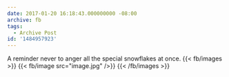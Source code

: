 ```yaml
---
date: 2017-01-20 16:18:43.000000000 -08:00
archive: fb
tags: 
  - Archive Post
id: '1484957923'
---
```


A reminder never to anger all the special snowflakes at once.
{{< fb/images >}}
{{< fb/image src="image.jpg" />}}
{{< /fb/images >}}
